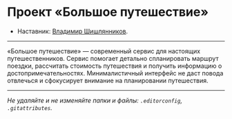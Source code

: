 # Проект «Большое путешествие»

* Наставник: [Владимир Шишлянников](https://htmlacademy.ru/profile/id1082173).

---

«Большое путешествие» — современный сервис для настоящих путешественников. Сервис помогает детально спланировать маршрут поездки, рассчитать стоимость путешествия и получить информацию о достопримечательностях. Минималистичный интерфейс не даст повода отвлечься и сфокусирует внимание на планировании путешествия.

---

_Не удаляйте и не изменяйте папки и файлы:_
_`.editorconfig`, `.gitattributes`._
